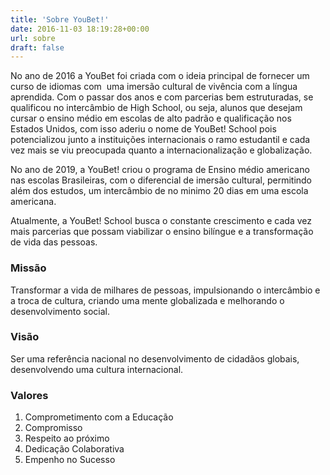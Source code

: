 ```yaml
---
title: 'Sobre YouBet!'
date: 2016-11-03 18:19:28+00:00
url: sobre
draft: false
---
```


No ano de 2016 a YouBet foi criada com o ideia principal de fornecer um curso de idiomas com  uma imersão cultural de vivência com a língua aprendida. Com o passar dos anos e com parcerias bem estruturadas, se qualificou no intercâmbio de High School, ou seja, alunos que desejam cursar o ensino médio em escolas de alto padrão e qualificação nos Estados Unidos, com isso aderiu o nome de YouBet! School pois potencializou junto a instituições internacionais o ramo estudantil e cada vez mais se viu preocupada quanto a internacionalização e globalização.

No ano de 2019, a YouBet! criou o programa de Ensino médio americano nas escolas Brasileiras, com o diferencial de imersão cultural, permitindo além dos estudos, um intercâmbio de no minimo 20 dias em uma escola americana.

Atualmente, a YouBet! School busca o constante crescimento e cada vez mais parcerias que possam viabilizar o ensino bilíngue e a transformação de vida das pessoas.

### Missão

Transformar a vida de milhares de pessoas, impulsionando o intercâmbio e a troca de cultura, criando uma mente globalizada e melhorando o desenvolvimento social.

### Visão

Ser uma referência nacional no desenvolvimento de cidadãos globais, desenvolvendo uma cultura internacional.

### Valores

1. Comprometimento com a Educação
2. Compromisso
3. Respeito ao próximo
4. Dedicação Colaborativa
5. Empenho no Sucesso
